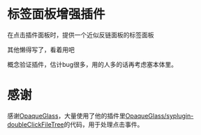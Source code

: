 # 标签面板增强插件

在点击插件面板时，提供一个近似反链面板的标签面板

其他懒得写了，看着用吧

概念验证插件，估计bug很多，用的人多的话再考虑塞本体里。

# 感谢
感谢[OpaqueGlass](https://github.com/OpaqueGlass)，大量使用了他的插件里[OpaqueGlass/syplugin-doubleClickFileTree](https://github.com/OpaqueGlass/syplugin-doubleClickFileTree)的代码，用于处理点击事件。